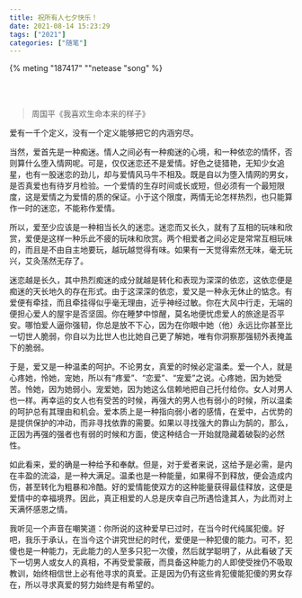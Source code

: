 ```yaml
---
title: 祝所有人七夕快乐！
date: 2021-08-14 15:23:29
tags: ["2021"]
categories: ["随笔"]
---
```


{% meting "187417" ""netease "song" %}

</br>
</br>

>   周国平《我喜欢生命本来的样子》

<p>爱有一千个定义，没有一个定义能够把它的内涵穷尽。</p>

<p>当然，爱首先是一种痴迷。情人之间必有一种痴迷的心境，和一种依恋的情怀，否则算什么堕入情网呢。可是，仅仅迷恋还不是爱情。好色之徒猎艳，无知少女追星，也有一股迷恋的劲儿，却与爱情风马牛不相及。既是自以为堕入情网的男女，是否真爱也有待岁月检验。一个爱情的生存时间或长或短，但必须有一个最短限度，这是爱情之为爱情的质的保证。小于这个限度，两情无论怎样热烈，也只能算作一时的迷恋，不能称作爱情。</p>

<!--more-->

<p>所以，爱至少应该是一种相当长久的迷恋。迷恋而又长久，就有了互相的玩味和欣赏，爱便是这样一种乐此不疲的玩味和欣赏。两个相爱者之间必定是常常互相玩味的，而且是不由自主地要玩，越玩越觉得有味。如果有一天觉得索然无味，毫无玩兴，艾灸荡然无存了。</p>

<p>迷恋越是长久，其中热烈痴迷的成分就越是转化和表现为深深的依恋，这依恋便是痴迷的天长地久的存在形式。由于这深深的依恋，爱又是一种永无休止的惦念。有爱便有牵挂，而且牵挂得似乎毫无理由，近乎神经过敏。你在大风中行走，无端的便担心爱人的屋宇是否坚固。你在睡梦中惊醒，莫名地便忧虑爱人的旅途是否平安。哪怕爱人逼你强韧，你总是放不下心，因为在你眼中她（他）永远比你甚至比一切世人脆弱，你自以为比世人也比她自己更了解她，唯有你洞察那强韧外表掩盖下的脆弱。</p>

<p>于是，爱又是一种温柔的呵护。不论男女，真爱的时候必定温柔。爱一个人，就是心疼她，怜她，宠她，所以有“疼爱”、“恋爱”、“宠爱”之说。心疼她，因为她受苦。怜她，因为她弱小。宠爱她，因为她这么信赖地把自己托付给你。女人对男人也一样。再幸运的女人也有受苦的时候，再强大的男人也有弱小的时候，所以温柔的呵护总有其理由和机会。爱本质上是一种指向弱小者的感情，在爱中，占优势的是提供保护的冲动，而非寻找依靠的需要。如果以寻找强大的靠山为鹄的，那么，正因为再强的强者也有弱的时候和方面，使这种结合一开始就隐藏着破裂的必然性。</p>

<p>如此看来，爱的确是一种给予和奉献。但是，对于爱者来说，这给予是必需，是内在丰盈的流溢，是一种大满足。温柔也是一种能量，如果得不到释放，便会造成内伤，甚至转化为粗暴和冷酷。好的爱情能使双方的这种能量获得最佳释放，这便是爱情中的幸福境界。因此，真正相爱的人总是庆幸自己所遇恰逢其人，为此而对上天满怀感恩之情。</p>

<p>我听见一个声音在嘲笑道：你所说的这种爱早已过时，在当今时代纯属犯傻。好吧，我乐于承认，在当今这个讲究世纪的时代，爱便是一种犯傻的能力。可不，犯傻也是一种能力，无此能力的人至多只犯一次傻，然后就学聪明了，从此看破了天下一切男人或女人的真相，不再受爱蒙蔽，而具备这种能力的人即使受挫仍不吸取教训，始终相信世上必有他寻求的真爱。正是因为仍有这些肯犯傻能犯傻的男女存在，所以寻求真爱的努力始终是有希望的。</p>

